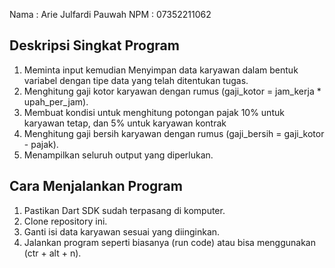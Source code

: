Nama : Arie Julfardi Pauwah
NPM : 07352211062

## Deskripsi Singkat Program
1. Meminta input kemudian Menyimpan data karyawan dalam bentuk variabel dengan tipe data yang telah ditentukan tugas.
2. Menghitung gaji kotor karyawan dengan rumus (gaji_kotor = jam_kerja * upah_per_jam).
3. Membuat kondisi untuk menghitung potongan pajak 10% untuk karyawan tetap, dan 5% untuk karyawan kontrak
4. Menghitung gaji bersih karyawan dengan rumus (gaji_bersih = gaji_kotor - pajak).
5. Menampilkan seluruh output yang diperlukan.

## Cara Menjalankan Program
1. Pastikan Dart SDK sudah terpasang di komputer.
2. Clone repository ini.
3. Ganti isi data karyawan sesuai yang diinginkan.
4. Jalankan program seperti biasanya (run code) atau bisa menggunakan (ctr + alt + n).